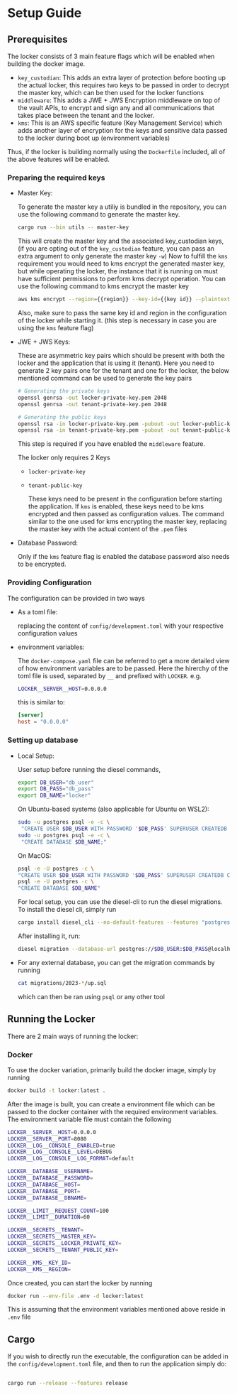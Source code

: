 # Setup Guide

## Prerequisites

The locker consists of 3 main feature flags which will be enabled when building the docker image.

- `key_custodian`: This adds an extra layer of protection before booting up the actual locker, this requires two keys to be passed in order to decrypt the master key, which can be then used for the locker functions
- `middleware`: This adds a JWE + JWS Encryption middleware on top of the vault APIs, to encrypt and sign any and all communications that takes place between the tenant and the locker.
- `kms`: This is an AWS specific feature (Key Management Service) which adds another layer of encryption for the keys and sensitive data passed to the locker during boot up (environment variables)

Thus, if the locker is building normally using the `Dockerfile` included, all of the above features will be enabled.

### Preparing the required keys

- Master Key:

  To generate the master key a utiliy is bundled in the repository, you can use the following command to generate the master key.

  ```bash
  cargo run --bin utils -- master-key
  ```

  This will create the master key and the associated key_custodian keys, (if you are opting out of the `key_custodian` feature, you can pass an extra argument to only generate the master key `-w`)
  Now to fulfill the `kms` requirement you would need to kms encrypt the generated master key, but while operating the locker, the instance that it is running on must have sufficient permissions to perform kms decrypt operation. You can use the following command to kms encrypt the master key

  ```bash
  aws kms encrypt --region={{region}} --key-id={{key id}} --plaintext $(echo -n {{master key}} | base64)
  ```

  Also, make sure to pass the same key id and region in the configuration of the locker while starting it.
  (this step is necessary in case you are using the `kms` feature flag)

- JWE + JWS Keys:

  These are asymmetric key pairs which should be present with both the locker and the application that is using it (tenant). Here you need to generate 2 key pairs one for the tenant and one for the locker, the below mentioned command can be used to generate the key pairs

  ```bash
  # Generating the private keys
  openssl genrsa -out locker-private-key.pem 2048
  openssl genrsa -out tenant-private-key.pem 2048

  # Generating the public keys
  openssl rsa -in locker-private-key.pem -pubout -out locker-public-key.pem
  openssl rsa -in tenant-private-key.pem -pubout -out tenant-public-key.pem
  ```

  This step is required if you have enabled the `middleware` feature.

  The locker only requires 2 Keys

  - `locker-private-key`
  - `tenant-public-key`

    These keys need to be present in the configuration before starting the application.
    If `kms` is enabled, these keys need to be kms encrypted and then passed as configuration values. The command similar to the one used for kms encrypting the master key, replacing the master key with the actual content of the `.pem` files

- Database Password:

  Only if the `kms` feature flag is enabled the database password also needs to be encrypted.

### Providing Configuration

The configuration can be provided in two ways

- As a toml file:

  replacing the content of `config/development.toml` with your respective configuration values

- environment variables:

  The `docker-compose.yaml` file can be referred to get a more detailed view of how environment variables are to be passed. Here the hirerchy of the toml file is used, separated by `__` and prefixed with `LOCKER`.
  e.g.

  ```bash
  LOCKER__SERVER__HOST=0.0.0.0
  ```

  this is similar to:

  ```toml
  [server]
  host = "0.0.0.0"
  ```

### Setting up database

- Local Setup:

  User setup before running the diesel commands,

  ```bash
  export DB_USER="db_user"
  export DB_PASS="db_pass"
  export DB_NAME="locker"
  ```

  On Ubuntu-based systems (also applicable for Ubuntu on WSL2):

  ```bash
  sudo -u postgres psql -e -c \
   "CREATE USER $DB_USER WITH PASSWORD '$DB_PASS' SUPERUSER CREATEDB CREATEROLE INHERIT LOGIN;"
  sudo -u postgres psql -e -c \
   "CREATE DATABASE $DB_NAME;"
  ```

  On MacOS:

  ```bash
  psql -e -U postgres -c \
  "CREATE USER $DB_USER WITH PASSWORD '$DB_PASS' SUPERUSER CREATEDB CREATEROLE INHERIT LOGIN;"
  psql -e -U postgres -c \
  "CREATE DATABASE $DB_NAME"
  ```

  For local setup, you can use the diesel-cli to run the diesel migrations.
  To install the diesel cli, simply run

  ```bash
  cargo install diesel_cli --no-default-features --features "postgres"
  ```

  After installing it, run:

  ```bash
  diesel migration --database-url postgres://$DB_USER:$DB_PASS@localhost:5432/$DB_NAME run
  ```

- For any external database, you can get the migration commands by running
  ```bash
  cat migrations/2023-*/up.sql
  ```
  which can then be ran using `psql` or any other tool

## Running the Locker

There are 2 main ways of running the locker:

### Docker

To use the docker variation, primarily build the docker image, simply by running

```bash
docker build -t locker:latest .
```

After the image is built, you can create a environment file which can be passed to the docker container with the required environment variables. The environment variable file must contain the following

```bash
LOCKER__SERVER__HOST=0.0.0.0
LOCKER__SERVER__PORT=8080
LOCKER__LOG__CONSOLE__ENABLED=true
LOCKER__LOG__CONSOLE__LEVEL=DEBUG
LOCKER__LOG__CONSOLE__LOG_FORMAT=default

LOCKER__DATABASE__USERNAME=
LOCKER__DATABASE__PASSWORD=
LOCKER__DATABASE__HOST=
LOCKER__DATABASE__PORT=
LOCKER__DATABASE__DBNAME=

LOCKER__LIMIT__REQUEST_COUNT=100
LOCKER__LIMIT__DURATION=60

LOCKER__SECRETS__TENANT=
LOCKER__SECRETS__MASTER_KEY=
LOCKER__SECRETS__LOCKER_PRIVATE_KEY=
LOCKER__SECRETS__TENANT_PUBLIC_KEY=

LOCKER__KMS__KEY_ID=
LOCKER__KMS__REGION=
```

Once created, you can start the locker by running

```bash
docker run --env-file .env -d locker:latest
```

This is assuming that the environment variables mentioned above reside in `.env` file

## Cargo

If you wish to directly run the executable, the configuration can be added in the `config/development.toml` file, and then to run the application simply do:

```bash

cargo run --release --features release

```
